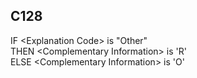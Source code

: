 ## C128
IF &lt;Explanation Code&gt; is "Other"  
  THEN &lt;Complementary Information&gt; is 'R'  
  ELSE &lt;Complementary Information&gt; is 'O'
